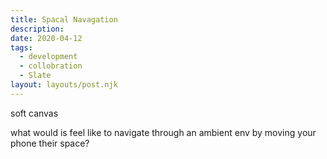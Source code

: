 ```yaml
---
title: Spacal Navagation
description: 
date: 2020-04-12
tags:
  - development
  - collobration 
  - Slate
layout: layouts/post.njk
---
```


soft canvas 

what would is feel like to navigate through an ambient env by moving your phone their space?